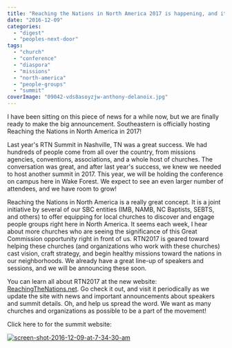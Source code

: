 ```yaml
---
title: "Reaching the Nations in North America 2017 is happening, and it's happening here!"
date: "2016-12-09"
categories: 
  - "digest"
  - "peoples-next-door"
tags: 
  - "church"
  - "conference"
  - "diaspora"
  - "missions"
  - "north-america"
  - "people-groups"
  - "summit"
coverImage: "09042-vds8asoyzjw-anthony-delanoix.jpg"
---
```


I have been sitting on this piece of news for a while now, but we are finally ready to make the big announcement. Southeastern is officially hosting Reaching the Nations in North America in 2017!

Last year's RTN Summit in Nashville, TN was a great success. We had hundreds of people come from all over the country, from missions agencies, conventions, associations, and a whole host of churches. The conversation was great, and after last year's success, we knew we needed to host another summit in 2017. This year, we will be holding the conference on campus here in Wake Forest. We expect to see an even larger number of attendees, and we have room to grow!

Reaching the Nations in North America is a really great concept. It is a joint initiative by several of our SBC entities (IMB, NAMB, NC Baptists, SEBTS, and others) to offer equipping for local churches to discover and engage people groups right here in North America. It seems each week, I hear about more churches who are seeing the significance of this Great Commission opportunity right in front of us. RTN2017 is geared toward helping these churches (and organizations who work with these churches) cast vision, craft strategy, and begin healthy missions toward the nations in our neighborhoods. We already have a great line-up of speakers and sessions, and we will be announcing these soon.

You can learn all about RTN2017 at the new website: [ReachingTheNations.net](http://reachingthenations.net). Go check it out, and visit it periodically as we update the site with news and important announcements about speakers and summit details. Oh, and help us spread the word. We want as many churches and organizations as possible to be a part of the movement!

Click here to for the summit website:

[![screen-shot-2016-12-09-at-7-34-30-am](images/89985-screen-shot-2016-12-09-at-7.34.30-am-1.png)](http://www.reachingthenations.net)
